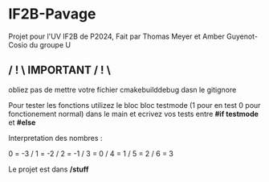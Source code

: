 # IF2B-Pavage
Projet pour l'UV IF2B de P2024, Fait par Thomas Meyer et Amber Guyenot-Cosio du groupe U


## / ! \ IMPORTANT / ! \  
obliez pas de mettre votre fichier cmakebuilddebug dasn le gitignore

Pour tester les fonctions utilizez le bloc bloc testmode (1 pour en test 0 pour fonctionement normal) dans le main et ecrivez vos tests entre **#if testmode** et **#else**

Interpretation des nombres :

0 = -3 / 1 = -2 / 2 = -1 / 3 = 0 / 4 = 1 / 5 = 2 / 6 = 3

Le projet est dans **/stuff**